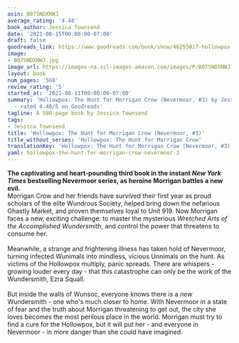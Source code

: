 ```yaml
---
asin: B07SNDXNWJ
average_rating: '4.48'
book_author: Jessica Townsend
date: '2021-08-15T00:00:00-07:00'
draft: false
goodreads_link: https://www.goodreads.com/book/show/46255017-hollowpox
image:
- B07SNDXNWJ.jpg
image_url: https://images-na.ssl-images-amazon.com/images/P/B07SNDXNWJ.01._SCLZZZZZZZ.jpg
layout: book
num_pages: '560'
review_rating: '5'
started_at: '2021-08-11T00:00:00-07:00'
summary: 'Hollowpox: The Hunt for Morrigan Crow (Nevermoor, #3) by Jessica Townsend
  - rated 4.48/5 on Goodreads'
tagline: A 560-page book by Jessica Townsend
tags:
- Jessica Townsend
title: 'Hollowpox: The Hunt for Morrigan Crow (Nevermoor, #3)'
title_without_series: 'Hollowpox: The Hunt for Morrigan Crow'
translationKey: 'Hollowpox: The Hunt for Morrigan Crow (Nevermoor, #3)'
yaml: hollowpox-the-hunt-for-morrigan-crow-nevermoor-3
---
```


<b>The captivating and heart-pounding third book in the instant <i>New York Times</i> bestselling Nevermoor series, as heroine Morrigan battles a new evil.</b><b>
  <br />
</b>Morrigan Crow and her friends have survived their first year as proud scholars of the elite Wundrous Society, helped bring down the nefarious Ghastly Market, and proven themselves loyal to Unit 919. Now Morrigan faces a new, exciting challenge: to master the mysterious <i>Wretched Arts of the Accomplished Wundersmith</i>, and control the power that threatens to consume her.<br /><br />Meanwhile, a strange and frightening illness has taken hold of Nevermoor, turning infected Wunimals into mindless, vicious Unnimals on the hunt. As victims of the Hollowpox multiply, panic spreads. There are whispers - growing louder every day - that this catastrophe can only be the work of the Wundersmith, Ezra Squall.<br /><br />But inside the walls of Wunsoc, everyone knows there is a <i>new</i> Wundersmith - one who's much closer to home. With Nevermoor in a state of fear and the truth about Morrigan threatening to get out, the city she loves becomes the most perilous place in the world. Morrigan must try to find a cure for the Hollowpox, but it will put her - and everyone in Nevermoor - in more danger than she could have imagined.<br />